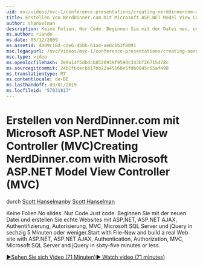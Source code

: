 ```yaml
---
uid: mvc/videos/mvc-1/conference-presentations/creating-nerddinnercom-with-microsoft-aspnet-model-view-controller-mvc
title: Erstellen von NerdDinner.com mit Microsoft ASP.NET Model View Controller (MVC) | Microsoft-Dokumentation
author: shanselman
description: Keine Folien. Nur Code. Beginnen Sie mit der Datei neu, und erstellen Sie echte Websites mit ASP.NET, ASP.NET AJAX, Authentifizierung, Autorisierung, MVC, Microsoft SQL Server und...
ms.author: riande
ms.date: 05/12/2009
ms.assetid: 4009c18d-cde6-4bbb-b1a4-ae0c6b3f8091
msc.legacyurl: /mvc/videos/mvc-1/conference-presentations/creating-nerddinnercom-with-microsoft-aspnet-model-view-controller-mvc
msc.type: video
ms.openlocfilehash: 2e9a14f5dbdcb8520939f9590c343bf26715478c
ms.sourcegitcommit: 24b1f6decbb17bb22a45166e5fdb0845c65af498
ms.translationtype: MT
ms.contentlocale: de-DE
ms.lasthandoff: 03/01/2019
ms.locfileid: "57031817"
---
```

<a name="creating-nerddinnercom-with-microsoft-aspnet-model-view-controller-mvc"></a><span data-ttu-id="367da-105">Erstellen von NerdDinner.com mit Microsoft ASP.NET Model View Controller (MVC)</span><span class="sxs-lookup"><span data-stu-id="367da-105">Creating NerdDinner.com with Microsoft ASP.NET Model View Controller (MVC)</span></span>
====================
<span data-ttu-id="367da-106">durch [Scott Hanselman](https://github.com/shanselman)</span><span class="sxs-lookup"><span data-stu-id="367da-106">by [Scott Hanselman](https://github.com/shanselman)</span></span>

<span data-ttu-id="367da-107">Keine Folien.</span><span class="sxs-lookup"><span data-stu-id="367da-107">No slides.</span></span> <span data-ttu-id="367da-108">Nur Code.</span><span class="sxs-lookup"><span data-stu-id="367da-108">Just code.</span></span> <span data-ttu-id="367da-109">Beginnen Sie mit der neuen Datei und erstellen Sie echte Websites mit ASP.NET, ASP.NET AJAX, Authentifizierung, Autorisierung, MVC, Microsoft SQL Server und jQuery in sechzig 5 Minuten oder weniger.</span><span class="sxs-lookup"><span data-stu-id="367da-109">Start with File-New and build a real Web site with ASP.NET, ASP.NET AJAX, Authentication, Authorization, MVC, Microsoft SQL Server and jQuery in sixty-five minutes or less.</span></span>

[<span data-ttu-id="367da-110">&#9654;Sehen Sie sich Video (71 Minuten)</span><span class="sxs-lookup"><span data-stu-id="367da-110">&#9654; Watch video (71 minutes)</span></span>](https://channel9.msdn.com/Blogs/ASP-NET-Site-Videos/creating-nerddinnercom-with-microsoft-aspnet-model-view-controller-mvc)

